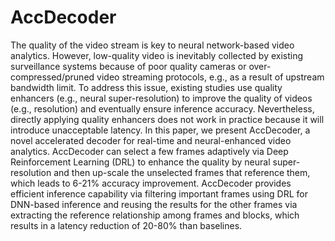 # AccDecoder
  The quality of the video stream is key to neural network-based video analytics. However, low-quality video is inevitably collected by existing surveillance systems because of poor quality cameras or over-compressed/pruned video streaming protocols, e.g., as a result of upstream bandwidth limit. To address this issue, existing studies use quality enhancers (e.g., neural super-resolution) to improve the quality of videos (e.g., resolution) and eventually ensure inference accuracy. Nevertheless, directly applying quality enhancers does not work in practice because it will introduce unacceptable latency. In this paper, we present AccDecoder, a novel accelerated decoder for real-time and neural-enhanced video analytics. AccDecoder can select a few frames adaptively via Deep Reinforcement Learning (DRL) to enhance the quality by neural super-resolution and then up-scale the unselected frames that reference them, which leads to 6-21% accuracy improvement. AccDecoder provides efficient inference capability via filtering important frames using DRL for DNN-based inference and reusing the results for the other frames via extracting the reference relationship among frames and blocks, which results in a latency reduction of 20-80% than baselines.
